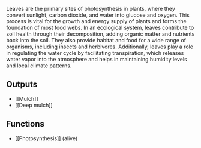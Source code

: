 Leaves are the primary sites of photosynthesis in plants, where they convert sunlight, carbon dioxide, and water into glucose and oxygen. This process is vital for the growth and energy supply of plants and forms the foundation of most food webs. In an ecological system, leaves contribute to soil health through their decomposition, adding organic matter and nutrients back into the soil. They also provide habitat and food for a wide range of organisms, including insects and herbivores. Additionally, leaves play a role in regulating the water cycle by facilitating transpiration, which releases water vapor into the atmosphere and helps in maintaining humidity levels and local climate patterns.

## Outputs
- [[Mulch]]
- [[Deep mulch]]

## Functions
- [[Photosynthesis]] (alive)